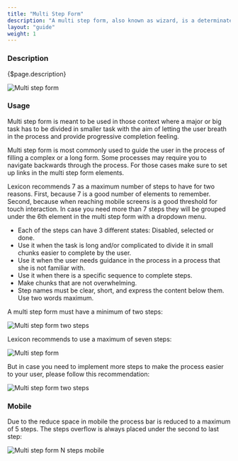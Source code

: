 ```yaml
---
title: "Multi Step Form"
description: "A multi step form, also known as wizard, is a determinate progress bar. This progress bar is used in long processes dividing the main task in subtasks that will help your users completing the process."
layout: "guide"
weight: 1
---
```


### Description

{$page.description}

![Multi step form](../../../images/ProcessBar7Steps.png)

### Usage

Multi step form is meant to be used in those context where a major or big task has to be divided in smaller task with the aim of letting the user breath in the process and provide progressive completion feeling.

Multi step form is most commonly used to guide the user in the process of filling a complex or a long form. Some processes may require you to navigate backwards through the process. For those cases make sure to set up links in the multi step form elements.

Lexicon recommends 7 as a maximum number of steps to have for two reasons. First, because 7 is a good number of elements to remember. Second, because when reaching mobile screens is a good threshold for touch interaction. In case you need more than 7 steps they will be grouped under the 6th element in the multi step form with a dropdown menu.

* Each of the steps can have 3 different states: Disabled, selected or done.
* Use it when the task is long and/or complicated to divide it in small chunks easier to complete by the user.
* Use it when the user needs guidance in the process in a process that she is not familiar with.
* Use it when there is a specific sequence to complete steps.
* Make chunks that are not overwhelming.
* Step names must be clear, short, and express the content below them. Use two words maximum.


A multi step form must have a minimum of two steps:

![Multi step form two steps](../../../images/ProcessBar2Steps.png)

Lexicon recommends to use a maximum of seven steps: 

![Multi step form](../../../images/ProcessBar7Steps.png)

But in case you need to implement more steps to make the process easier to your user, please follow this recommendation:

![Multi step form two steps](../../../images/ProcessBarNSteps.png)


### Mobile

Due to the reduce space in mobile the process bar is reduced to a maximum of 5 steps. The steps overflow is always placed under the second to last step:

![Multi step form N steps mobile](../../../images/ProcessBarNSteps+Mobile.png)





